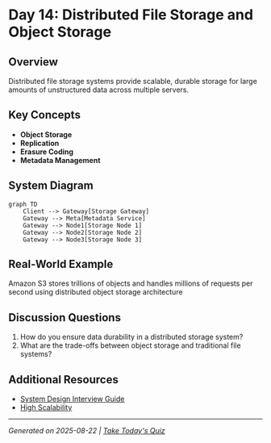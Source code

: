 # Day 14: Distributed File Storage and Object Storage

## Overview
Distributed file storage systems provide scalable, durable storage for large amounts of unstructured data across multiple servers.

## Key Concepts
- **Object Storage**
- **Replication**
- **Erasure Coding**
- **Metadata Management**

## System Diagram
```mermaid
graph TD
    Client --> Gateway[Storage Gateway]
    Gateway --> Meta[Metadata Service]
    Gateway --> Node1[Storage Node 1]
    Gateway --> Node2[Storage Node 2]
    Gateway --> Node3[Storage Node 3]
```

## Real-World Example
Amazon S3 stores trillions of objects and handles millions of requests per second using distributed object storage architecture

## Discussion Questions
1. How do you ensure data durability in a distributed storage system?
2. What are the trade-offs between object storage and traditional file systems?

## Additional Resources
- [System Design Interview Guide](https://github.com/donnemartin/system-design-primer)
- [High Scalability](http://highscalability.com/)

---
*Generated on 2025-08-22 | [Take Today's Quiz](../docs/quiz-2025-08-22.html)*
